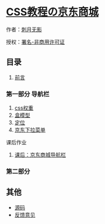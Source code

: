 # [CSS教程の京东商城]()

作者：[刺月无影](http://www.github.com/24wings)

授权：<a rel="license" href="http://creativecommons.org/licenses/by-nc/4.0/">署名-非商用许可证</a>

## 目录
1. [前言](#README)

### 第一部分 导航栏
1. [css权重](#docs/1.1.css权重)
1. [盒模型](#docs/1.2.盒模型)
1. [定位](#docs/1.3.定位)
1. [京东下拉菜单](#docs/1.4.css下拉菜单)

课后作业
1. [课后：京东商城导航栏](#docs/1.5.课后京东商城导航栏)


### 第二部分


## 其他
- [源码](http://github.com/24wings/jingdong.git)
- [反馈意见](https://github.com/24wings/jingdongl/issues)
